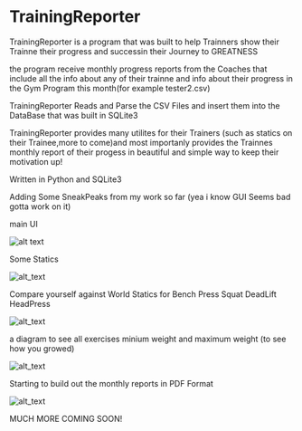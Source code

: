 # TrainingReporter

TrainingReporter is a program that was built to help Trainners show their Trainne their progress and successin their Journey to GREATNESS


the program receive monthly progress reports from the Coaches that include all the info about any of their trainne and info about their progress in the Gym Program this month(for example tester2.csv)

TrainingReporter Reads and Parse the CSV Files and insert them into the DataBase that was built in SQLite3

TrainingReporter provides many utilites for their Trainers (such as statics on their Trainee,more to come)and most importanly provides the Trainnes monthly report of their progess in beautiful and simple way to keep their motivation up!

Written in Python and SQLite3

Adding Some SneakPeaks from my work so far (yea i know GUI Seems bad gotta work on it)

main UI

![alt text](https://i.imgur.com/ZCpGeQ9.png)

Some Statics

![alt_text](https://i.imgur.com/xx5420T.png)

Compare yourself against World Statics for Bench Press Squat DeadLift HeadPress

![alt_text](https://i.imgur.com/sGyYnh8.png)

a diagram to see all exercises minium weight and maximum weight (to see how you growed)

![alt_text](https://i.imgur.com/ca6muMa.png)

Starting to build out the monthly reports in PDF Format

![alt_text](https://i.imgur.com/ZFxODIV.png)


MUCH MORE COMING SOON!
